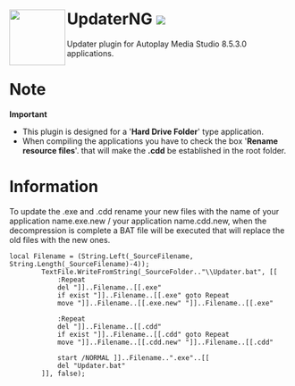 # UpdaterNG <img align="left" src="https://user-images.githubusercontent.com/5092697/136836589-b655f88e-f67e-433d-bc2a-12c0534e05d9.png" width="100px"> <img src="https://img.shields.io/badge/Version-RELEASE-orange"></img>

Updater plugin for Autoplay Media Studio 8.5.3.0 applications.<br/>

# Note
__Important__<br/>
* This plugin is designed for a '__Hard Drive Folder__' type application.
* When compiling the applications you have to check the box '__Rename resource files__'. that will make the __.cdd__ be established in the root folder.

# Information
To update the .exe and .cdd rename your new files with the name of your application name.exe.new / your application name.cdd.new, when the decompression is complete a BAT file will be executed that will replace the old files with the new ones.
```
local Filename = (String.Left(_SourceFilename, String.Length(_SourceFilename)-4));
		TextFile.WriteFromString(_SourceFolder.."\\Updater.bat", [[
			:Repeat
			del "]]..Filename..[[.exe"
			if exist "]]..Filename..[[.exe" goto Repeat
			move "]]..Filename..[[.exe.new" "]]..Filename..[[.exe"
			
			:Repeat
			del "]]..Filename..[[.cdd"
			if exist "]]..Filename..[[.cdd" goto Repeat
			move "]]..Filename..[[.cdd.new" "]]..Filename..[[.cdd"
			
			start /NORMAL ]]..Filename..".exe"..[[
			del "Updater.bat"
		]], false);
```
